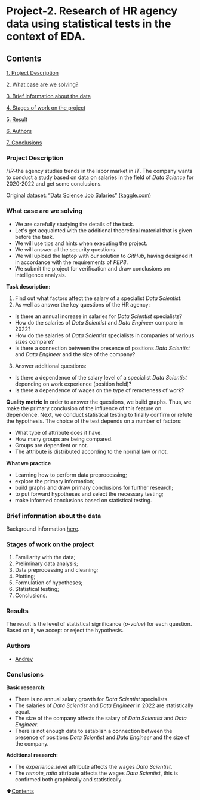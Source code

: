 # Project-2. Research of HR agency data using statistical tests in the context of EDA.

## Contents
[1. Project Description](https://github.com/Axewyl/HR-Agency-Research/tree/master/english_version/README.md#Project-Description)

[2. What case are we solving?](https://github.com/Axewyl/HR-Agency-Research/tree/master/english_version/README.md#What-case-are-we-solving)

[3. Brief information about the data](https://github.com/Axewyl/HR-Agency-Research/tree/master/english_version/README.md#Brief-information-about-the-data)

[4. Stages of work on the project](https://github.com/Axewyl/HR-Agency-Research/tree/master/english_version/README.md#Stages-of-work-on-the-project)

[5. Result](https://github.com/Axewyl/HR-Agency-Research/tree/master/english_version/README.md#Results)

[6. Authors](https://github.com/Axewyl/HR-Agency-Research/tree/master/english_version/README.md#Authors)

[7. Conclusions](https://github.com/Axewyl/HR-Agency-Research/tree/master/english_version/README.md#Conclusions)

### Project Description
*HR*-the agency studies trends in the labor market in *IT*. The company wants to conduct a study based on data on salaries in the field of *Data Science* for 2020-2022 and get some conclusions.

Original dataset: [“Data Science Job Salaries” (kaggle.com)](https://www.kaggle.com/datasets/ruchi798/data-science-job-salaries)

### What case are we solving
- We are carefully studying the details of the task.
- Let's get acquainted with the additional theoretical material that is given before the task.
- We will use tips and hints when executing the project.
- We will answer all the security questions.
- We will upload the laptop with our solution to *GitHub*, having designed it in accordance with the requirements of *PEP8*.
- We submit the project for verification and draw conclusions on intelligence analysis.

**Task description:**
1. Find out what factors affect the salary of a specialist *Data Scientist*.
2. As well as answer the key questions of the HR agency:
- Is there an annual increase in salaries for *Data Scientist* specialists?
- How do the salaries of *Data Scientist* and *Data Engineer* compare in 2022?
- How do the salaries of *Data Scientist* specialists in companies of various sizes compare?
- Is there a connection between the presence of positions *Data Scientist* and *Data Engineer* and the size of the company?
3. Answer additional questions:
- Is there a dependence of the salary level of a specialist *Data Scientist* depending on work experience (position held)?
- Is there a dependence of wages on the type of remoteness of work?

**Quality metric**
In order to answer the questions, we build graphs. Thus, we make the primary conclusion of the influence of this feature on dependence. Next, we conduct statistical testing to finally confirm or refute the hypothesis.
The choice of the test depends on a number of factors:
- What type of attribute does it have.
- How many groups are being compared.
- Groups are dependent or not.
- The attribute is distributed according to the normal law or not.

**What we practice**
- Learning how to perform data preprocessing;
- explore the primary information;
- build graphs and draw primary conclusions for further research;
- to put forward hypotheses and select the necessary testing;
- make informed conclusions based on statistical testing.

### Brief information about the data
Background information [here](https://www.kaggle.com/datasets/ruchi798/data-science-job-salaries).

### Stages of work on the project
1. Familiarity with the data;
2. Preliminary data analysis;
3. Data preprocessing and cleaning;
4. Plotting;
5. Formulation of hypotheses;
6. Statistical testing;
7. Conclusions.

### Results
The result is the level of statistical significance (*p-value*) for each question. Based on it, we accept or reject the hypothesis.

### Authors
- [Andrey](https://t.me/Axewyl)

### Conclusions
**Basic research:**
- There is no annual salary growth for *Data Scientist* specialists.
- The salaries of *Data Scientist* and *Data Engineer* in 2022 are statistically equal.
- The size of the company affects the salary of *Data Scientist* and *Data Engineer*.
- There is not enough data to establish a connection between the presence of positions *Data Scientist* and *Data Engineer* and the size of the company.

**Additional research:**
- The *experience_level* attribute affects the wages *Data Scientist*.
- The *remote_ratio* attribute affects the wages *Data Scientist*, this is confirmed both graphically and statistically.

:arrow_up:[Contents](https://github.com/Axewyl/HR-Agency-Research/tree/master/english_version/README.md#Contents)

